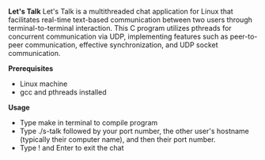 **Let's Talk**
Let's Talk is a multithreaded chat application for Linux that facilitates real-time text-based communication between two users through terminal-to-terminal interaction. This C program utilizes pthreads for concurrent communication via UDP, implementing features such as peer-to-peer communication, effective synchronization, and UDP socket communication.

**Prerequisites**
* Linux machine
* gcc and pthreads installed

**Usage**
* Type make in terminal to compile program
* Type ./s-talk followed by your port number, the other user's hostname (typically their computer name), and then their port number.
* Type ! and Enter to exit the chat
